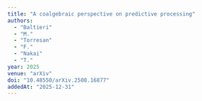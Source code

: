 ```yaml
---
title: "A coalgebraic perspective on predictive processing"
authors:
  - "Baltieri"
  - "M."
  - "Torresan"
  - "F."
  - "Nakai"
  - "T."
year: 2025
venue: "arXiv"
doi: "10.48550/arXiv.2508.16877"
addedAt: "2025-12-31"
---
```

